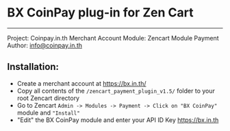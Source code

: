# BX CoinPay plug-in for Zen Cart
---

Project: Coinpay.in.th Merchant Account
Module: Zencart Module Payment
Author: info@coinpay.in.th

## Installation:
* Create a merchant account at https://bx.in.th/
* Copy all contents of the `/zencart_payment_plugin_v1.5/` folder to your root Zencart directory
* Go to Zencart `Admin -> Modules -> Payment -> Click on "BX CoinPay"` module and `"Install"`
* "Edit" the BX CoinPay module and enter your API ID Key https://bx.in.th
